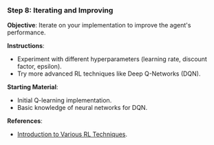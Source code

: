 ### Step 8: Iterating and Improving

**Objective**: Iterate on your implementation to improve the agent's performance.

**Instructions**:
- Experiment with different hyperparameters (learning rate, discount factor, epsilon).
- Try more advanced RL techniques like Deep Q-Networks (DQN).

**Starting Material**:
- Initial Q-learning implementation.
- Basic knowledge of neural networks for DQN.

**References**:
- [Introduction to Various RL Techniques](https://towardsdatascience.com/introduction-to-various-reinforcement-learning-algorithms-17a0de3b2d9f).
